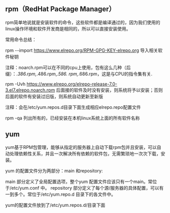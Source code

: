 ## rpm（RedHat Package Manager）

rpm简单地说就是安装软件的命令，这些软件都是编译通过的，因为我们使用的linux操作环境和软件开发商是相同的，所以可以直接安装使用。

常用命令总结：

rpm --import https://www.elrepo.org/RPM-GPG-KEY-elrepo.org 导入相关软件秘钥

注释：noarch.rpm可以在不同的cpu上使用，包有这么几种（后缀）：*.386.rpm,*.486.rpm,*.586. rpm,*.686.rpm，这是与CPU的指令集有关.

rpm -Uvh https://www.elrepo.org/elrepo-release-7.0-3.el7.elrepo.noarch.rpm 后面接的软件及时没有安装，则系统将予以安装；否则后面的软件有安装过旧版，则系统自动更新至新版

注释：会在/etc/yum.repos.d目录下面生成相应elrepo.repo配置文件

rpm -qa 列出所有的，已经安装在本机linux系统上面的所有软件名称

## yum

yum基于RPM包管理，能够从指定的服务器上自动下载rpm包并且安装，可以自动处理依赖性关系，并且一次解决所有依赖的软件包，无需繁琐地一次次下载，安装。

yum 的配置文件分为两部分：main 和repository:

main 部分定义了全局配置选项，整个yum 配置文件应该只有一个main。常位于/etc/yum.conf 中。
repository 部分定义了每个源/服务器的具体配置，可以有一到多个。常位于/etc/yum.repo.d 目录下的各文件中。

yum的配置文件放到了/etc/yum.repos.d/目录下面

